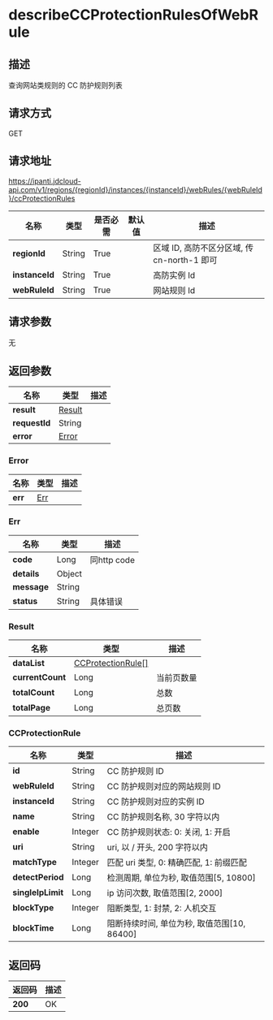 # describeCCProtectionRulesOfWebRule


## 描述
查询网站类规则的 CC 防护规则列表

## 请求方式
GET

## 请求地址
https://ipanti.jdcloud-api.com/v1/regions/{regionId}/instances/{instanceId}/webRules/{webRuleId}/ccProtectionRules

|名称|类型|是否必需|默认值|描述|
|---|---|---|---|---|
|**regionId**|String|True| |区域 ID, 高防不区分区域, 传 cn-north-1 即可|
|**instanceId**|String|True| |高防实例 Id|
|**webRuleId**|String|True| |网站规则 Id|

## 请求参数
无


## 返回参数
|名称|类型|描述|
|---|---|---|
|**result**|[Result](describeccprotectionrulesofwebrule#result)| |
|**requestId**|String| |
|**error**|[Error](describeccprotectionrulesofwebrule#error)| |

### <div id="error">Error</div>
|名称|类型|描述|
|---|---|---|
|**err**|[Err](describeccprotectionrulesofwebrule#err)| |
### <div id="err">Err</div>
|名称|类型|描述|
|---|---|---|
|**code**|Long|同http code|
|**details**|Object| |
|**message**|String| |
|**status**|String|具体错误|
### <div id="result">Result</div>
|名称|类型|描述|
|---|---|---|
|**dataList**|[CCProtectionRule[]](describeccprotectionrulesofwebrule#ccprotectionrule)| |
|**currentCount**|Long|当前页数量|
|**totalCount**|Long|总数|
|**totalPage**|Long|总页数|
### <div id="ccprotectionrule">CCProtectionRule</div>
|名称|类型|描述|
|---|---|---|
|**id**|String|CC 防护规则 ID|
|**webRuleId**|String|CC 防护规则对应的网站规则 ID|
|**instanceId**|String|CC 防护规则对应的实例 ID|
|**name**|String|CC 防护规则名称, 30 字符以内|
|**enable**|Integer|CC 防护规则状态: 0: 关闭, 1: 开启|
|**uri**|String|uri, 以 / 开头, 200 字符以内|
|**matchType**|Integer|匹配 uri 类型, 0: 精确匹配, 1: 前缀匹配|
|**detectPeriod**|Long|检测周期, 单位为秒, 取值范围[5, 10800]|
|**singleIpLimit**|Long|ip 访问次数, 取值范围[2, 2000]|
|**blockType**|Integer|阻断类型, 1: 封禁, 2: 人机交互|
|**blockTime**|Long|阻断持续时间, 单位为秒, 取值范围[10, 86400]|

## 返回码
|返回码|描述|
|---|---|
|**200**|OK|
